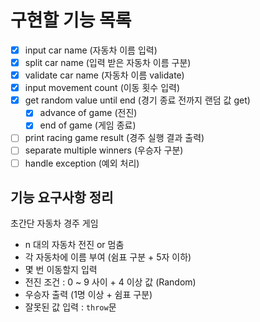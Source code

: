 # 구현할 기능 목록

- [x] input car name (자동차 이름 입력)
- [x] split car name (입력 받은 자동차 이름 구분)
- [x] validate car name (자동차 이름 validate)
- [x] input movement count (이동 횟수 입력)
- [x] get random value until end (경기 종료 전까지 랜덤 값 get)
  - [x] advance of game (전진)
  - [x] end of game (게임 종료)
- [ ] print racing game result (경주 실행 결과 출력)
- [ ] separate multiple winners (우승자 구분)
- [ ] handle exception (예외 처리)

## 기능 요구사항 정리

초간단 자동차 경주 게임

- n 대의 자동차 전진 or 멈춤
- 각 자동차에 이름 부여 (쉼표 구분 + 5자 이하)
- 몇 번 이동할지 입력
- 전진 조건 : 0 ~ 9 사이 + 4 이상 값 (Random)
- 우승자 출력 (1명 이상 + 쉼표 구분)
- 잘못된 값 입력 : `throw`문
